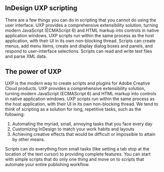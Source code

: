 #
## InDesign UXP scripting
There are a few things you can do in scripting that you cannot do using the user interface. UXP provides a comprehensive extensibility solution, turning modern JavaScript (ECMAScript 6) and HTML markup into controls in native application windows. UXP scripts run within the same process as the host application, with their UI in its own non-blocking thread. Scripts can create menus, add menu items, create and display dialog boxes and panels, and respond to user-interface selections. Scripts can read and write text files and parse XML data. 


## The power of UXP

UXP is the modern way to create scripts and plugins for Adobe Creative Cloud products. UXP provides a comprehensive extensibility solution, turning modern JavaScript (ECMAScript 6) and HTML markup into controls in native application windows. UXP scripts run within the same process as the host application, with their UI in its own non-blocking thread. We tend to think of scripting as a solution for long, repetitive tasks, such as the following: 
<br/>

1. Automating the myriad, small, annoying tasks that you face every day
2. Customizing InDesign to match your work habits and layouts
3. Achieving creative effects that would be difficult or impossible to attain by other means.

Scripts can do everything from small tasks (like setting a tab stop at the location of the text cursor) to providing complete features. You can start with simple scripts that do only one thing and move on to scripts that automate your entire publishing workflow.

